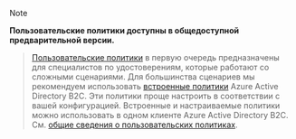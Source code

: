 > [!NOTE]
> **Пользовательские политики доступны в общедоступной предварительной версии.**

> [Пользовательские политики](..\articles\active-directory-b2c\active-directory-b2c-overview-custom.md#custom-policies) в первую очередь предназначены для специалистов по удостоверениям, которые работают со сложными сценариями. Для большинства сценариев мы рекомендуем использовать [встроенные политики](..\articles\active-directory-b2c\active-directory-b2c-overview-custom.md) Azure Active Directory B2C. Эти политики проще настроить в соответствии с вашей конфигурацией. Встроенные и настраиваемые политики можно использовать в одном клиенте Azure Active Directory B2C. См. [общие сведения о пользовательских политиках](..\articles\active-directory-b2c\active-directory-b2c-overview-custom.md).

